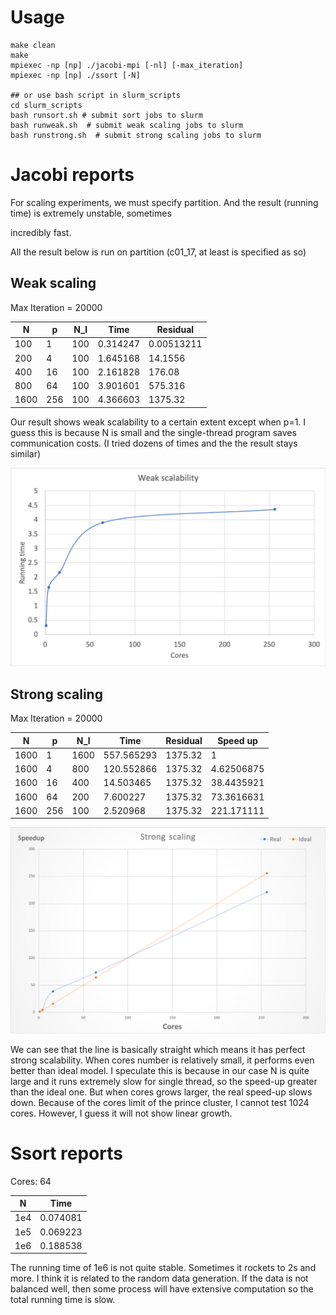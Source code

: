# Usage

```$xslt
make clean
make
mpiexec -np [np] ./jacobi-mpi [-nl] [-max_iteration]
mpiexec -np [np] ./ssort [-N]

## or use bash script in slurm_scripts
cd slurm_scripts
bash runsort.sh # submit sort jobs to slurm
bash runweak.sh  # submit weak scaling jobs to slurm
bash runstrong.sh  # submit strong scaling jobs to slurm
```

# Jacobi reports

For scaling experiments, we must specify partition. And the result (running time) is extremely unstable, sometimes 

incredibly fast.

All the result below is run on partition (c01_17, at least is specified as so)

## Weak scaling

Max Iteration = 20000

|  N   | p   | N_l |  Time  | Residual  |
| ---- | --- | --- |  ----- | --------- |
| 100  | 1  | 100  | 0.314247 | 0.00513211 |
| 200  | 4  | 100  | 1.645168 | 14.1556 |
| 400  | 16 | 100  | 2.161828 | 176.08 |
| 800  | 64 | 100  | 3.901601 | 575.316 |
| 1600 | 256 | 100 | 4.366603 | 1375.32 |

Our result shows weak scalability to a certain extent except when p=1. I guess this is because N is small and the single-thread program saves communication costs. (I tried dozens of times and the the result stays similar)

<img src="./weak_scaling.png" alt="weak_scale" style="zoom:50%;" />

## Strong scaling

Max Iteration = 20000

|  N   | p   | N_l |  Time  | Residual  | Speed up |
| ---- | --- | --- |  ----- | --------- | ---- |
| 1600  | 1  | 1600 | 557.565293 | 1375.32 | 1 |
| 1600  | 4  | 800  | 120.552866 | 1375.32 | 4.62506875 |
| 1600  | 16 | 400  | 14.503465 | 1375.32 | 38.4435921 |
| 1600  | 64 | 200  | 7.600227 | 1375.32 | 73.3616631 |
| 1600 | 256 | 100  | 2.520968  |  1375.32 | 221.171111 |



<img src="./strong_scaling.png" alt="strong_scaling" style="zoom:50%;" />

We can see that the line is basically straight which means it has perfect strong scalability. When cores number is relatively small, it performs even better than ideal model. I speculate this is because in our case N is quite large and it runs extremely slow for single thread, so the speed-up greater than the ideal one. But when cores grows larger, the real speed-up slows down. Because of the cores limit of the prince cluster, I cannot test 1024 cores. However, I guess it will not show linear growth.

# Ssort reports

Cores: 64

|  N   | Time  |
| ---- | ----------- |
| 1e4  | 0.074081    |
| 1e5  | 0.069223    |
| 1e6  | 0.188538    |

The running time of 1e6 is not quite stable. Sometimes it rockets to 2s and more. I think it is related to the random data generation. If the data is not balanced well, then some process will have extensive computation so the total running time is slow.
